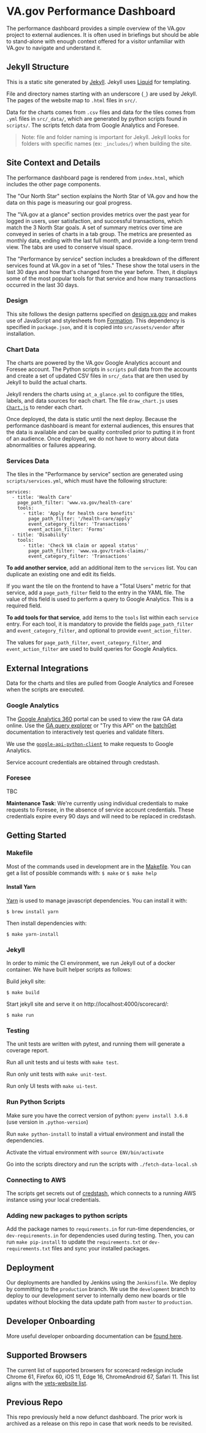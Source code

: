 # VA.gov Performance Dashboard

The performance dashboard provides a simple overview of the VA.gov project to external audiences. It is often used in briefings but should be able to stand-alone with enough context offered for a visitor unfamiliar with VA.gov to navigate and understand it.

## Jekyll Structure

This is a static site generated by [Jekyll](https://jekyllrb.com/docs/). Jekyll uses [Liquid](https://github.com/Shopify/liquid/wiki/Liquid-for-Designers) for templating.
 
File and directory names starting with an underscore (`_`) are used by Jekyll. The pages of the website map to `.html` files in `src/`.

Data for the charts comes from `.csv` files and data for the tiles comes from `.yml` files in `src/_data/`, which are generated by python scripts found in `scripts/`. The scripts fetch data from Google Analytics and Foresee.

> Note: file and folder naming is important for Jekyll. Jekyll looks for folders with specific names (ex: `_includes/`) when building the site.

## Site Context and Details

The performance dashboard page is rendered from `index.html`, which includes the other page components.

The "Our North Star" section explains the North Star of VA.gov and how the data on this page is measuring our goal progress.

The "VA.gov at a glance" section provides metrics over the past year for logged in users, user satisfaction, and successful transactions, which match the 3 North Star goals. A set of summary metrics over time are conveyed in series of charts in a tab group. The metrics are presented as monthly data, ending with the last full month, and provide a long-term trend view. The tabs are used to conserve visual space.

The "Performance by service" section includes a breakdown of the different services found at VA.gov in a set of "tiles." These show the total users in the last 30 days and how that's changed from the year before. Then, it displays some of the most popular tools for that service and how many transactions occurred in the last 30 days.

### Design

This site follows the design patterns specified on [design.va.gov](https://design.va.gov) and makes use of JavaScript and stylesheets from [Formation](https://www.npmjs.com/package/@department-of-veterans-affairs/formation). 
This dependency is specified in `package.json`, and it is copied into `src/assets/vendor` after installation.

### Chart Data

The charts are powered by the VA.gov Google Analytics account and Foresee account. The Python scripts in `scripts` pull data from the accounts and create a set of updated CSV files in `src/_data` that are then used by Jekyll to build the actual charts.

Jekyll renders the charts using `at_a_glance.yml` to configure the titles, labels, and data sources for each chart. 
The file `draw_chart.js` uses [`Chart.js`](https://chartjs.org) to render each chart.

Once deployed, the data is static until the next deploy. Because the performance dashboard is meant for external audiences, this ensures that the data is available and can be quality controlled prior to putting it in front of an audience. Once deployed, we do not have to worry about data abnormalities or failures appearing.

### Services Data

The tiles in the "Performance by service" section are generated using `scripts/services.yml`,
which must have the following structure:

```
services:
  - title: 'Health Care'
    page_path_filter: 'www.va.gov/health-care'
    tools:
      - title: 'Apply for health care benefits'
        page_path_filter: '/health-care/apply'
        event_category_filter: 'Transactions'
        event_action_filter: 'Forms'
  - title: 'Disability'
    tools:
      - title: 'Check VA claim or appeal status'
        page_path_filter: 'www.va.gov/track-claims/'
        event_category_filter: 'Transactions'

```

**To add another service**, add an additional item to the `services` list. You can duplicate an existing one and edit its fields.

If you want the tile on the frontend to have a "Total Users" metric for that service, add a `page_path_filter` field
to the entry in the YAML file. The value of this field is used to perform a query to Google Analytics.
This is a required field.

**To add tools for that service**, add items to the `tools` list within each `service` entry. For each tool, it is mandatory
to provide the fields `page_path_filter` and `event_category_filter`, and optional to provide `event_action_filter`.

The values for `page_path_filter`, `event_category_filter`, and `event_action_filter` are used to build queries
for Google Analytics.

## External Integrations

Data for the charts and tiles are pulled from Google Analytics and Foresee when the scripts are executed.

### Google Analytics

The [Google Analytics 360](https://analytics.google.com/analytics/web/) portal can be used to view the raw GA data online.
Use the [GA query explorer](https://ga-dev-tools.appspot.com/query-explorer/) or "Try this API" on
the [batchGet](https://developers.google.com/analytics/devguides/reporting/core/v4/rest/v4/reports/batchGet) documentation
to interactively test queries and validate filters.

We use the [`google-api-python-client`](https://pypi.org/project/google-api-python-client/) to make requests to Google Analytics.

Service account credentials are obtained through credstash.

### Foresee
TBC

**Maintenance Task**:
We're currently using individual credentials to make requests to Foresee, in the absence of service account credentials.
These credentials expire every 90 days and will need to be replaced in credstash.


## Getting Started

### Makefile

Most of the commands used in development are in the [Makefile](Makefile). You can get a list of possible commands with:
`$ make`
or
`$ make help`

#### Install Yarn

[Yarn](https://yarnpkg.com/) is used to manage javascript dependencies. You can install it with:

`$ brew install yarn`

Then install dependencies with:

`$ make yarn-install`

### Jekyll

In order to mimic the CI environment, we run Jekyll out of a docker container. We have built helper scripts as follows:

Build jekyll site:

`$ make build`

Start jekyll site and serve it on http://localhost:4000/scorecard/:

`$ make run`

### Testing

The unit tests are written with pytest, and running them will generate a coverage report.

Run all unit tests and ui tests with `make test`.

Run only unit tests with `make unit-test`.

Run only UI tests with `make ui-test`.

### Run Python Scripts

Make sure you have the correct version of python: `pyenv install 3.6.8` (use version in `.python-version`)

Run `make python-install` to install a virtual environment and install the dependencies.

Activate the virtual environment with `source ENV/bin/activate`

Go into the scripts directory and run the scripts with `./fetch-data-local.sh`

### Connecting to AWS

The scripts get secrets out of [credstash](https://github.com/fugue/credstash), which connects to a running
AWS instance using your local credentials.

### Adding new packages to python scripts

Add the package names to `requirements.in` for run-time dependencies, or `dev-requirements.in` for dependencies used during testing. 
Then, you can run `make pip-install` to update the `requirements.txt` or `dev-requirements.txt` files and sync your installed packages.

## Deployment

Our deployments are handled by Jenkins using the `Jenkinsfile`. We deploy by committing to the `production` branch. We use the `development` branch to deploy to our development server to internally demo new boards or tile updates without blocking the data update path from `master` to `production`.

## Developer Onboarding

More useful developer onboarding documentation can be [found here](dev/onboarding.md).

## Supported Browsers

The current list of supported browsers for scorecard redesign include Chrome 61, Firefox 60, iOS 11, Edge 16, ChromeAndroid 67, Safari 11. This list aligns with the [vets-website list](https://github.com/department-of-veterans-affairs/vets-website/blob/master/.babelrc#L16).

## Previous Repo

This repo previously held a now defunct dashboard. The prior work is archived as a release on this repo in case that 
work needs to be revisited.
